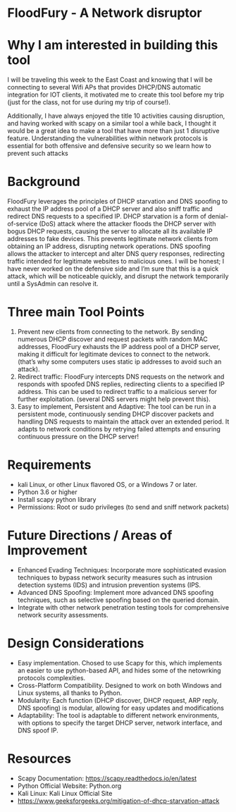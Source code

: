 
# FloodFury - A Network disruptor

# Why I am interested in building this tool
I will be traveling this week to the East Coast and knowing that I will be connecting to several Wifi APs that provides DHCP/DNS automatic integration for IOT clients, it motivated me to create this tool before my trip (just for the class, not for use during my trip of course!).

Additionally, I have always enjoyed the title 10 activities causing disruption, and having worked with scapy on a similar tool a while back, I thought it would be a great idea to make a tool that have more than just 1 disruptive feature. Understanding the vulnerabilities within network protocols is essential for both offensive and defensive security so we learn how to prevent such attacks

# Background
FloodFury leverages the principles of DHCP starvation and DNS spoofing to exhaust the IP address pool of a DHCP server and also sniff traffic and redirect DNS requests to a specified IP. 
DHCP starvation is a form of denial-of-service (DoS) attack where the attacker floods the DHCP server with bogus DHCP requests, causing the server to allocate all its available IP addresses to fake devices. This prevents legitimate network clients from obtaining an IP address, disrupting network operations. 
DNS spoofing allows the attacker to intercept and alter DNS query responses, redirecting traffic intended for legitimate websites to malicious ones. I will be honest; I have never worked on the defensive side and I’m sure that this is a quick attack, which will be noticeable quickly, and disrupt the network temporarily until a SysAdmin can resolve it.


# Three main Tool Points
1. Prevent new clients from connecting to the network.  By sending numerous DHCP discover and request packets with random MAC addresses, FloodFury exhausts the IP address pool of a DHCP server, making it difficult for legitimate devices to connect to the network. (that’s why some computers uses static ip addresses to avoid such an attack).
2. Redirect traffic: FloodFury intercepts DNS requests on the network and responds with spoofed DNS replies, redirecting clients to a specified IP address. This can be used to redirect traffic to a malicious server for further exploitation. (several DNS servers might help prevent this).
3. Easy to implement, Persistent and Adaptive: The tool can be run in a persistent mode, continuously sending DHCP discover packets and handling DNS requests to maintain the attack over an extended period. It adapts to network conditions by retrying failed attempts and ensuring continuous pressure on the DHCP server!

# Requirements
- kali Linux, or other Linux flavored OS, or a Windows 7 or later.
- Python 3.6 or higher
- Install scapy python library 
- Permissions: Root or sudo privileges (to send and sniff network packets)

# Future Directions / Areas of Improvement
- Enhanced Evading Techniques: Incorporate more sophisticated evasion techniques to bypass network security measures such as intrusion detection systems (IDS) and intrusion prevention systems (IPS.
- Advanced DNS Spoofing: Implement more advanced DNS spoofing techniques, such as selective spoofing based on the queried domain.
- Integrate with other network penetration testing tools for comprehensive network security assessments.

# Design Considerations
- Easy implementation. Chosed to use Scapy for this, which implements an easier to use python-based API, and hides some of the  netowrking protocols complexities.
- Cross-Platform Compatibility.  Designed to work on both Windows and Linux systems, all thanks to Python.
- Modularity: Each function (DHCP discover, DHCP request, ARP reply, DNS spoofing) is modular, allowing for easy updates and modifications
- Adaptability: The tool is adaptable to different network environments, with options to specify the target DHCP server, network interface, and DNS spoof IP.

# Resources	

- Scapy Documentation: https://scapy.readthedocs.io/en/latest
- Python Official Website: Python.org
- Kali Linux: Kali Linux Official Site
- https://www.geeksforgeeks.org/mitigation-of-dhcp-starvation-attack


